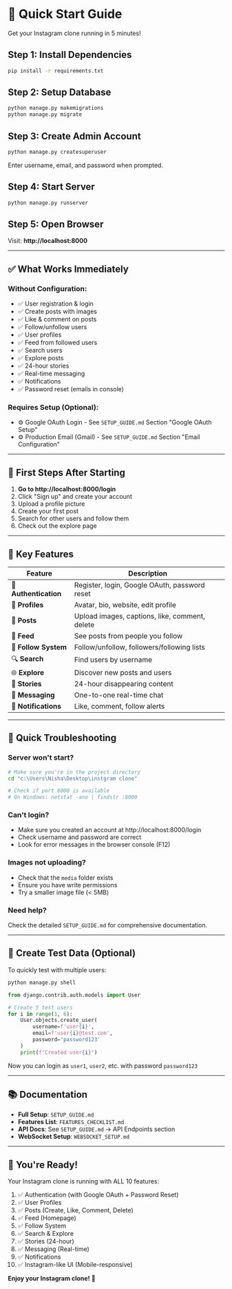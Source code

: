 # 🚀 Quick Start Guide

Get your Instagram clone running in 5 minutes!

## Step 1: Install Dependencies

```bash
pip install -r requirements.txt
```

## Step 2: Setup Database

```bash
python manage.py makemigrations
python manage.py migrate
```

## Step 3: Create Admin Account

```bash
python manage.py createsuperuser
```

Enter username, email, and password when prompted.

## Step 4: Start Server

```bash
python manage.py runserver
```

## Step 5: Open Browser

Visit: **http://localhost:8000**

---

## ✅ What Works Immediately

### Without Configuration:
- ✅ User registration & login
- ✅ Create posts with images
- ✅ Like & comment on posts
- ✅ Follow/unfollow users
- ✅ User profiles
- ✅ Feed from followed users
- ✅ Search users
- ✅ Explore posts
- ✅ 24-hour stories
- ✅ Real-time messaging
- ✅ Notifications
- ✅ Password reset (emails in console)

### Requires Setup (Optional):
- ⚙️ Google OAuth Login - See `SETUP_GUIDE.md` Section "Google OAuth Setup"
- ⚙️ Production Email (Gmail) - See `SETUP_GUIDE.md` Section "Email Configuration"

---

## 🎯 First Steps After Starting

1. **Go to http://localhost:8000/login**
2. Click "Sign up" and create your account
3. Upload a profile picture
4. Create your first post
5. Search for other users and follow them
6. Check out the explore page

---

## 📱 Key Features

| Feature | Description |
|---------|-------------|
| 🔐 **Authentication** | Register, login, Google OAuth, password reset |
| 👤 **Profiles** | Avatar, bio, website, edit profile |
| 📸 **Posts** | Upload images, captions, like, comment, delete |
| 📰 **Feed** | See posts from people you follow |
| 👥 **Follow System** | Follow/unfollow, followers/following lists |
| 🔍 **Search** | Find users by username |
| 🌐 **Explore** | Discover new posts and users |
| 📖 **Stories** | 24-hour disappearing content |
| 💬 **Messaging** | One-to-one real-time chat |
| 🔔 **Notifications** | Like, comment, follow alerts |

---

## 🐛 Quick Troubleshooting

### Server won't start?
```bash
# Make sure you're in the project directory
cd "c:\Users\Nisha\Desktop\instgram clone"

# Check if port 8000 is available
# On Windows: netstat -ano | findstr :8000
```

### Can't login?
- Make sure you created an account at http://localhost:8000/login
- Check username and password are correct
- Look for error messages in the browser console (F12)

### Images not uploading?
- Check that the `media` folder exists
- Ensure you have write permissions
- Try a smaller image file (< 5MB)

### Need help?
Check the detailed `SETUP_GUIDE.md` for comprehensive documentation.

---

## 🎨 Create Test Data (Optional)

To quickly test with multiple users:

```bash
python manage.py shell
```

```python
from django.contrib.auth.models import User

# Create 5 test users
for i in range(1, 6):
    User.objects.create_user(
        username=f'user{i}',
        email=f'user{i}@test.com',
        password='password123'
    )
    print(f"Created user{i}")
```

Now you can login as `user1`, `user2`, etc. with password `password123`

---

## 📚 Documentation

- **Full Setup**: `SETUP_GUIDE.md`
- **Features List**: `FEATURES_CHECKLIST.md`
- **API Docs**: See `SETUP_GUIDE.md` → API Endpoints section
- **WebSocket Setup**: `WEBSOCKET_SETUP.md`

---

## 🎉 You're Ready!

Your Instagram clone is running with ALL 10 features:

1. ✅ Authentication (with Google OAuth + Password Reset)
2. ✅ User Profiles
3. ✅ Posts (Create, Like, Comment, Delete)
4. ✅ Feed (Homepage)
5. ✅ Follow System
6. ✅ Search & Explore
7. ✅ Stories (24-hour)
8. ✅ Messaging (Real-time)
9. ✅ Notifications
10. ✅ Instagram-like UI (Mobile-responsive)

**Enjoy your Instagram clone!** 🚀
